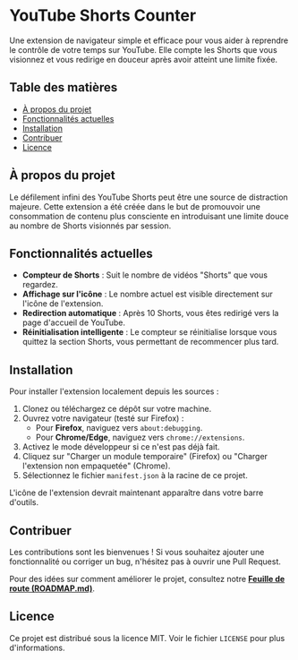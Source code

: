 # YouTube Shorts Counter

Une extension de navigateur simple et efficace pour vous aider à reprendre le contrôle de votre temps sur YouTube. Elle compte les Shorts que vous visionnez et vous redirige en douceur après avoir atteint une limite fixée.

## Table des matières

- [À propos du projet](#à-propos-du-projet)
- [Fonctionnalités actuelles](#fonctionnalités-actuelles)
- [Installation](#installation)
- [Contribuer](#contribuer)
- [Licence](#licence)

## À propos du projet

Le défilement infini des YouTube Shorts peut être une source de distraction majeure. Cette extension a été créée dans le but de promouvoir une consommation de contenu plus consciente en introduisant une limite douce au nombre de Shorts visionnés par session.

## Fonctionnalités actuelles

- **Compteur de Shorts** : Suit le nombre de vidéos "Shorts" que vous regardez.
- **Affichage sur l'icône** : Le nombre actuel est visible directement sur l'icône de l'extension.
- **Redirection automatique** : Après 10 Shorts, vous êtes redirigé vers la page d'accueil de YouTube.
- **Réinitialisation intelligente** : Le compteur se réinitialise lorsque vous quittez la section Shorts, vous permettant de recommencer plus tard.

## Installation

Pour installer l'extension localement depuis les sources :

1.  Clonez ou téléchargez ce dépôt sur votre machine.
2.  Ouvrez votre navigateur (testé sur Firefox) :
    -   Pour **Firefox**, naviguez vers `about:debugging`.
    -   Pour **Chrome/Edge**, naviguez vers `chrome://extensions`.
3.  Activez le mode développeur si ce n'est pas déjà fait.
4.  Cliquez sur "Charger un module temporaire" (Firefox) ou "Charger l'extension non empaquetée" (Chrome).
5.  Sélectionnez le fichier `manifest.json` à la racine de ce projet.

L'icône de l'extension devrait maintenant apparaître dans votre barre d'outils.

## Contribuer

Les contributions sont les bienvenues ! Si vous souhaitez ajouter une fonctionnalité ou corriger un bug, n'hésitez pas à ouvrir une Pull Request.

Pour des idées sur comment améliorer le projet, consultez notre [**Feuille de route (ROADMAP.md)**](./ROADMAP.md).

## Licence

Ce projet est distribué sous la licence MIT. Voir le fichier `LICENSE` pour plus d'informations.
